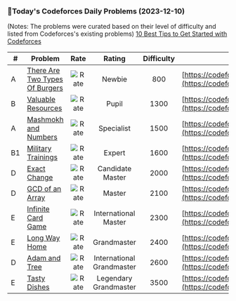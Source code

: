 ### 🌟Today's Codeforces Daily Problems (2023-12-10)
(Notes: The problems were curated based on their level of difficulty and listed from Codeforces's existing problems)
[10 Best Tips to Get Started with Codeforces](https://github.com/ika9810/Codeforces-Daily-Problems/blob/main/10%20Best%20Tips%20to%20Get%20Started%20with%20Codeforces.md)

| # | Problem | Rate| Rating | Difficulty | Contest |
|---| ----- | :--------: | :----------: | :----------: | ---------- |
|A|[There Are Two Types Of Burgers](https://codeforces.com/contest/1207/problem/A)|![Rate](https://img.shields.io/badge/Newbie-800-lightgrey)|Newbie|800|[https://codeforces.com/contest/1207](https://codeforces.com/contest/1207)|
|B|[Valuable Resources](https://codeforces.com/contest/485/problem/B)|![Rate](https://img.shields.io/badge/Pupil-1300-brightgreen)|Pupil|1300|[https://codeforces.com/contest/485](https://codeforces.com/contest/485)|
|A|[Mashmokh and Numbers](https://codeforces.com/contest/414/problem/A)|![Rate](https://img.shields.io/badge/Specialist-1500-9cf)|Specialist|1500|[https://codeforces.com/contest/414](https://codeforces.com/contest/414)|
|B1|[Military Trainings](https://codeforces.com/contest/207/problem/B1)|![Rate](https://img.shields.io/badge/Expert-1600-blue)|Expert|1600|[https://codeforces.com/contest/207](https://codeforces.com/contest/207)|
|D|[Exact Change](https://codeforces.com/contest/1620/problem/D)|![Rate](https://img.shields.io/badge/Candidate%20Master-2000-blueviolet)|Candidate Master|2000|[https://codeforces.com/contest/1620](https://codeforces.com/contest/1620)|
|D|[GCD of an Array](https://codeforces.com/contest/1493/problem/D)|![Rate](https://img.shields.io/badge/Master-2100-orange)|Master|2100|[https://codeforces.com/contest/1493](https://codeforces.com/contest/1493)|
|E|[Infinite Card Game](https://codeforces.com/contest/1895/problem/E)|![Rate](https://img.shields.io/badge/International%20Master-2300-orange)|International Master|2300|[https://codeforces.com/contest/1895](https://codeforces.com/contest/1895)|
|E|[Long Way Home](https://codeforces.com/contest/1715/problem/E)|![Rate](https://img.shields.io/badge/Grandmaster-2400-red)|Grandmaster|2400|[https://codeforces.com/contest/1715](https://codeforces.com/contest/1715)|
|D|[Adam and Tree](https://codeforces.com/contest/442/problem/D)|![Rate](https://img.shields.io/badge/International%20Grandmaster-2600-red)|International Grandmaster|2600|[https://codeforces.com/contest/442](https://codeforces.com/contest/442)|
|E|[Tasty Dishes](https://codeforces.com/contest/1540/problem/E)|![Rate](https://img.shields.io/badge/Legendary%20Grandmaster-3500-red)|Legendary Grandmaster|3500|[https://codeforces.com/contest/1540](https://codeforces.com/contest/1540)|
